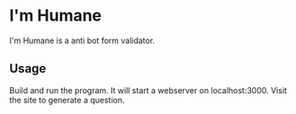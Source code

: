 # I'm Humane

I'm Humane is a anti bot form validator.

## Usage

Build and run the program. It will start a webserver on localhost:3000.
Visit the site to generate a question.
